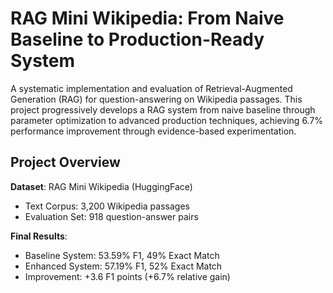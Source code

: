 # RAG Mini Wikipedia: From Naive Baseline to Production-Ready System

A systematic implementation and evaluation of Retrieval-Augmented Generation (RAG) for question-answering on Wikipedia passages. This project progressively develops a RAG system from naive baseline through parameter optimization to advanced production techniques, achieving 6.7% performance improvement through evidence-based experimentation.

## Project Overview

**Dataset**: RAG Mini Wikipedia (HuggingFace)
- Text Corpus: 3,200 Wikipedia passages
- Evaluation Set: 918 question-answer pairs

**Final Results**:
- Baseline System: 53.59% F1, 49% Exact Match
- Enhanced System: 57.19% F1, 52% Exact Match
- Improvement: +3.6 F1 points (+6.7% relative gain)
